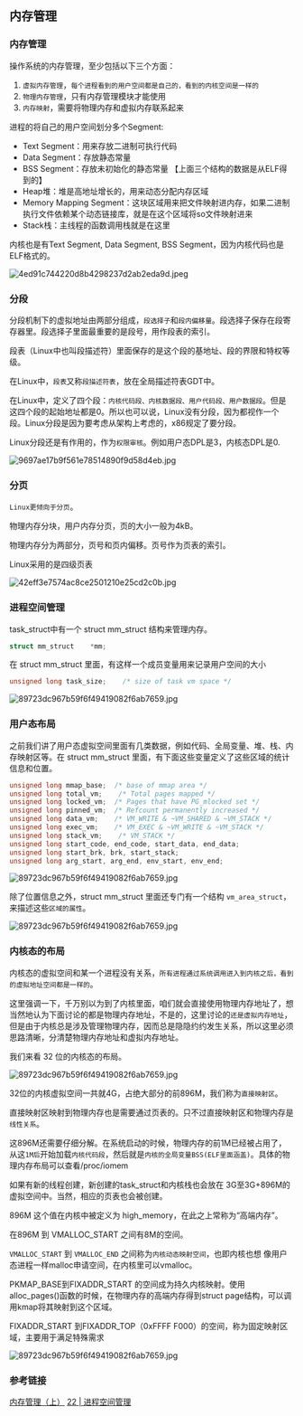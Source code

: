 ## 内存管理

### 内存管理

操作系统的内存管理，至少包括以下三个方面：

1. `虚拟内存管理`，`每个进程看到的用户空间都是自己的，看到的内核空间是一样的`
2. `物理内存管理`，只有内存管理模块才能使用
3. `内存映射`，需要将物理内存和虚拟内存联系起来

进程的将自己的用户空间划分多个Segment:

- Text Segment：用来存放二进制可执行代码
- Data Segment：存放静态常量
- BSS Segment：存放未初始化的静态常量 【上面三个结构的数据是从ELF得到的】
- Heap堆：堆是高地址增长的，用来动态分配内存区域
- Memory Mapping Segment：这块区域用来把文件映射进内存，如果二进制执行文件依赖某个动态链接库，就是在这个区域将so文件映射进来
- Stack栈：主线程的函数调用栈就是在这里

内核也是有Text Segment, Data Segment, BSS Segment，因为内核代码也是ELF格式的。

![4ed91c744220d8b4298237d2ab2eda9d.jpeg](../../_img/4ed91c744220d8b4298237d2ab2eda9d.jpeg)

### 分段

分段机制下的虚拟地址由两部分组成，`段选择子`和`段内偏移量`。段选择子保存在段寄存器里。段选择子里面最重要的是段号，用作段表的索引。

段表（Linux中也叫段描述符）里面保存的是这个段的基地址、段的界限和特权等级。

在Linux中，`段表`又称`段描述符表`，放在全局描述符表GDT中。  

在Linux中，定义了四个段：`内核代码段、内核数据段、用户代码段、用户数据段`。但是这四个段的起始地址都是0。所以也可以说，Linux没有分段，因为都视作一个段。Linux分段是因为要考虑从架构上考虑的，x86规定了要分段。

Linux分段还是有作用的，作为`权限审核`。例如用户态DPL是3，内核态DPL是0.

![9697ae17b9f561e78514890f9d58d4eb.jpg](../../_img/9697ae17b9f561e78514890f9d58d4eb.jpg)

### 分页

`Linux更倾向于分页`。

物理内存分块，用户内存分页，页的大小一般为4kB。

物理内存分为两部分，页号和页内偏移。页号作为页表的索引。

Linux采用的是四级页表

![42eff3e7574ac8ce2501210e25cd2c0b.jpg](../../_img/42eff3e7574ac8ce2501210e25cd2c0b.jpg)

### 进程空间管理

task_struct中有一个 struct mm_struct 结构来管理内存。

```c
struct mm_struct    *mm;
```

在 struct mm_struct 里面，有这样一个成员变量用来记录用户空间的大小

```c
unsigned long task_size;    /* size of task vm space */
```

![89723dc967b59f6f49419082f6ab7659.jpg](../../_img/89723dc967b59f6f49419082f6ab7659.jpg)

### 用户态布局

之前我们讲了用户态虚拟空间里面有几类数据，例如代码、全局变量、堆、栈、内存映射区等。在 struct mm_struct 里面，有下面这些变量定义了这些区域的统计信息和位置。

```c
unsigned long mmap_base;  /* base of mmap area */
unsigned long total_vm;    /* Total pages mapped */
unsigned long locked_vm;  /* Pages that have PG_mlocked set */
unsigned long pinned_vm;  /* Refcount permanently increased */
unsigned long data_vm;    /* VM_WRITE & ~VM_SHARED & ~VM_STACK */
unsigned long exec_vm;    /* VM_EXEC & ~VM_WRITE & ~VM_STACK */
unsigned long stack_vm;    /* VM_STACK */
unsigned long start_code, end_code, start_data, end_data;
unsigned long start_brk, brk, start_stack;
unsigned long arg_start, arg_end, env_start, env_end;
```

![89723dc967b59f6f49419082f6ab7659.jpg](../../_img/f83b8d49b4e74c0e255b5735044c1eb1.jpg)

除了位置信息之外，struct mm_struct 里面还专门有一个结构 `vm_area_struct`，来描述这些`区域的属性`。

![89723dc967b59f6f49419082f6ab7659.jpg](../../_img/7af58012466c7d006511a7e16143314c.jpg)

### 内核态的布局

内核态的虚拟空间和某一个进程没有关系，`所有进程通过系统调用进入到内核之后，看到的虚拟地址空间都是一样的`。

这里强调一下，千万别以为到了内核里面，咱们就会直接使用物理内存地址了，想当然地认为下面讨论的都是物理内存地址，不是的，这里讨论的`还是虚拟内存地址`，但是由于内核总是涉及管理物理内存，因而总是隐隐约约发生关系，所以这里必须思路清晰，分清楚物理内存地址和虚拟内存地址。

我们来看 32 位的内核态的布局。

![89723dc967b59f6f49419082f6ab7659.jpg](../../_img/83a6511faf802014fbc2c02afc397a04.jpg)

32位的内核虚拟空间一共就4G，占绝大部分的前896M，我们称为`直接映射区`。

直接映射区映射到物理内存也是需要通过页表的。只不过直接映射区和物理内存是`线性关系`。

这896M还需要仔细分解。在系统启动的时候，物理内存的前1M已经被占用了，从这`1M后`开始加载`内核代码段`，然后就是`内核的全局变量BSS(ELF里面涵盖)`。具体的物理内存布局可以查看/proc/iomem

如果有新的线程创建，新创建的task_struct和内核栈也会放在 3G至3G+896M的虚拟空间中。当然，相应的页表也会被创建。

896M 这个值在内核中被定义为 high_memory，在此之上常称为“高端内存”。

在896M 到 VMALLOC_START 之间有8M的空间。

`VMALLOC_START` 到 `VMALLOC_END` 之间称为`内核动态映射空间`，也即内核也想 像用户态进程一样malloc申请空间，在内核里可以vmalloc。

PKMAP_BASE到FIXADDR_START 的空间成为持久内核映射。使用alloc_pages()函数的时候，在物理内存的高端内存得到struct page结构，可以调用kmap将其映射到这个区域。

FIXADDR_START 到FIXADDR_TOP（0xFFFF F000）的空间，称为固定映射区域，主要用于满足特殊需求

![89723dc967b59f6f49419082f6ab7659.jpg](../../_img/2861968d1907bc314b82c34c221aace8.jpeg)

### 参考链接

[内存管理（上）](https://time.geekbang.org/column/article/94926)
[22 | 进程空间管理](https://time.geekbang.org/column/article/95715)